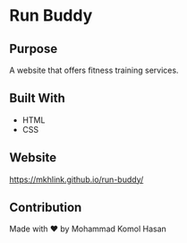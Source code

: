# Run Buddy

## Purpose
A website that offers fitness training services.

## Built With
* HTML
* CSS

## Website
https://mkhlink.github.io/run-buddy/

## Contribution
Made with ❤️ by Mohammad Komol Hasan
